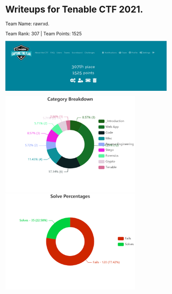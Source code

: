 # Writeups for Tenable CTF 2021. 
Team Name: rawrxd. 

Team Rank: 307   |    Team Points: 1525

![scoreboard](./blob/images/Tenable_Scoreboard.png)


![category breakdown](./blob/images/Category_Breakdown.png) ![solve percentages](./blob/images/Solve_Percentages.png)

